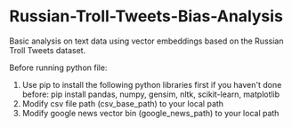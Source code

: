 # Russian-Troll-Tweets-Bias-Analysis
Basic analysis on text data using vector embeddings based on the Russian Troll Tweets dataset.


Before running python file:

1. Use pip to install the following python libraries first if you haven't done before: pip install pandas, numpy, gensim, nltk, scikit-learn, matplotlib
2. Modify csv file path (csv_base_path) to your local path
3. Modify google news vector bin (google_news_path) to your local path
